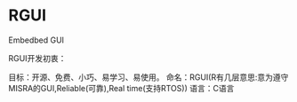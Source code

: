 RGUI
======================================

Embedbed GUI 


RGUI开发初衷：

目标：开源、免费、小巧、易学习、易使用。
命名：RGUI(R有几层意思:意为遵守MISRA的GUI,Reliable(可靠),Real time(支持RTOS))
语言：C语言
